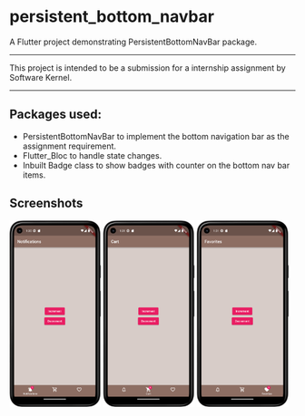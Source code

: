 # persistent_bottom_navbar

A Flutter project demonstrating PersistentBottomNavBar package.

---

This project is intended to be a submission for a internship assignment by Software Kernel.

---

## Packages used:

- PersistentBottomNavBar to implement the bottom navigation bar as the assignment requirement.
- Flutter_Bloc to handle state changes.
- Inbuilt Badge class to show badges with counter on the bottom nav bar items.

## Screenshots

<img src="https://github.com/k12onoss/persistent_bottom_navbar/blob/main/screenshots/notifications.png?raw=true" width="32%"> <img src="https://github.com/k12onoss/persistent_bottom_navbar/blob/main/screenshots/cart.png?raw=true" width="32%"> <img src="https://github.com/k12onoss/persistent_bottom_navbar/blob/main/screenshots/favorites.png?raw=true" width="32%">